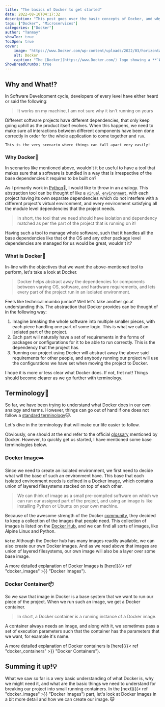 ```yaml
---
title: "The basics of Docker to get started"
date: 2022-08-10T04:17:32
description: "This post goes over the basic concepts of Docker, and why we might want to use it for our software!"
tags: ["Docker", "Microservices"]
categories: ["Docker"]
author: "Tanmay"
showToc: true
TocOpen: true
cover:
    image: "https://www.Docker.com/wp-content/uploads/2022/03/horizontal-logo-monochromatic-white.png"
    alt: Docker
    caption: "The [Docker](https://www.Docker.com/) logo showing a **`Whale`** as a Docker to dock **`containers`** for us"
ShowBreadCrumbs: true
---
```

 ## Why and What⁉️
️In Software Development cycle, developers of every level have either heard or said the following:
> It works on my machine, I am not sure why it isn't running on yours

Different software projects have different dependencies, that only keep going uphill as the product itself evolves.
When this happens, we need to make sure all interactions between different components have been done correctly in 
order for the whole application to come together and `run`.

`This is the very scenario where things can fall apart very easily!`

### Why Docker🤔

In scenarios like mentioned above, wouldn't it be useful to have a tool that makes sure that a software is bundled 
in a way that is irrespective of the base dependencies it requires to be built on?

As I primarily work in [Python](https://www.python.org/)🐍, I would like to throw in an analogy. This abstraction tool 
can be thought of like a [`virual environment`](https://github.com/pyenv/pyenv-virtualenv), with each project having 
its own separate dependencies which do not interfere with a different project's virtual environment, and every 
environment satisfying all the module level dependencies that the project needs.

> In short, the tool that we need should have isolation and dependency matched as per the part of the project that is 
> running on it!

Having such a tool to manage whole software, such that it handles all the base dependencies like that of the OS and any 
other package level dependencies are managed for us would be great, wouldn't it?

### What is Docker🐳

In-line with the objectives that we want the above-mentioned tool to perform, let's take a look at Docker. 

>Docker helps abstract away the dependencies for components between varying OS, software, and hardware requirements, 
> and lets every part of the project run in an isolated environment.

Feels like technical mumbo jumbo? Well let's take another go at understanding this. The abstraction that Docker provides
can be thought of in the following way:

1) Imagine breaking the whole software into multiple smaller pieces, with each piece handling one part of 
some logic. This is what we call an isolated part of the project.
2) Each part will naturally have a set of requirements in the forms of packages or configurations for it to be able to 
run correctly. This is the dependency that the project has.
3) Running our project using Docker will abstract away the above said requirements for other people, and anybody running
 our project will use the configurations we have set when moving the project to Docker.

I hope it is more or less clear what Docker does. If not, fret not! Things should become clearer as we go further with
terminology.

## Terminology📖

So far, we have been trying to understand what Docker does in our own analogy and terms. However, things can go out of 
hand if one does not follow a [standard terminology](http://www.computing.surrey.ac.uk/ai/pointer/report/section1.html)🐱.

Let's dive in the terminology that will make our life easier to follow.

Obviously, one should at the end refer to the official [glossary](https://docs.Docker.com/glossary/#image) mentioned by 
Docker. However, to quickly get us started, I have mentioned some base terminologies below. 

### Docker Image✒️

Since we need to create an isolated environment, we first need to decide what will the base of such an environment have. 
This base that each isolated environment needs is defined in a Docker image, which contains union of layered filesystems
stacked on top of each other. 

>We can think of image as a small pre-compiled software on which we can run our assigned part of the project, 
> and using an image is like installing Python or Ubuntu on your own machine.

Because of the awesome strength of the Docker [community](https://www.docker.com/community/), they decided to keep a 
collection of the images that people need. This collection of images is listed on the 
[Docker Hub](https://hub.docker.com/), and we can find all sorts of images, like Alpine Linux and Python.

`Note`: Although the Docker hub has many images readily available, we can also create our own Docker images. And as we 
read above that images are union of layered filesystems, our own image will also be a layer over some base image.

A more detailed explanation of Docker Images is [here]({{< ref "docker_images" >}} "Docker Images").

### Docker Container📦

So we saw that image in Docker is a base system that we want to run our piece of the project. When we run such an image,
we get a Docker container. 
>In short, a Docker container is a running instance of a Docker image. 

A container always needs an image, and along with it, we sometimes pass a set of execution parameters such that the 
container has the parameters that we want, for example it's name.

A more detailed explanation of Docker containers is [here]({{< ref "docker_containers" >}} "Docker Containers").

## Summing it up!💡

What we saw so far is a very basic understanding of what Docker is, why we might need it, and what are the basic things 
we need to understand for breaking our project into small running containers. In the
[next]({{< ref "docker_images" >}} "Docker Images") part, let's look at Docker Images in a bit more detail and how we 
can create our image. 😺

[//]: # (like having multiple `small-separate` machines running different pieces of the software &#40;which we )

[//]: # (specify&#41;, running the whole software as Lego blocks, with each of the small machines helping each other. )

[//]: # ()
[//]: # ()
[//]: # ()
[//]: # (Containers in Docker have their own network, their own volume mounts, their own networks, and are just like VMs. The)

[//]: # (only difference is that all the containers share the same os as the machine on which they are running, unlike VMs who)

[//]: # (also have their own OS when created.)

[//]: # ()
[//]: # (Container use the kernel to run their process. In such, a linux based OS will only be able to run linux based containers)

[//]: # (on it, and a windows based container will not be able to run on a windows based machine.)

[//]: # ()
[//]: # (Images in Docker are packages or templates that are used to create one or more containers. every container needs an)

[//]: # (image to be able to run.)

[//]: # ()
[//]: # (DockerFile is the configuration of an image should be initialized. DockerFile creates a Docker image, and image runs)

[//]: # (a container.)
